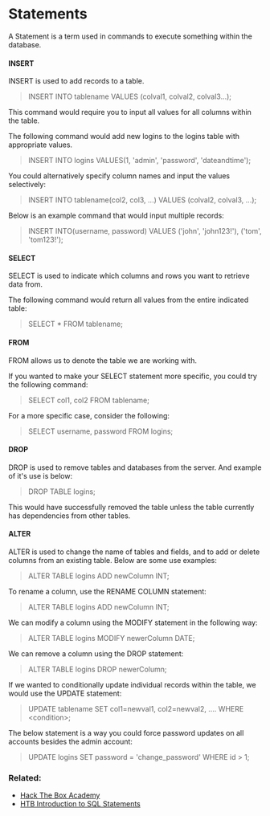 # Statements

A Statement is a term used in commands to execute something within the database.

#### INSERT

INSERT is used to add records to a table.

>INSERT INTO tablename VALUES (colval1, colval2, colval3...);

This command would require you to input all values for all columns within the table.

The following command would add new logins to the logins table with appropriate values.

>INSERT INTO logins VALUES(1, 'admin', 'password', 'dateandtime');

You could alternatively specify column names and input the values selectively:

>INSERT INTO tablename(col2, col3, ...) VALUES (colval2, colval3, ...);

Below is an example command that would input multiple records:

>INSERT INTO(username, password) VALUES ('john', 'john123!'), ('tom', 'tom123!');

#### SELECT

SELECT is used to indicate which columns and rows you want to retrieve data from.

The following command would return all values from the entire indicated table:

>SELECT \* FROM tablename;

#### FROM

FROM allows us to denote the table we are working with.

If you wanted to make your SELECT statement more specific, you could try the following command:

>SELECT col1, col2 FROM tablename;

For a more specific case, consider the following:

>SELECT username, password FROM logins;

#### DROP

DROP is used to remove tables and databases from the server. And example of it's use is below:

>DROP TABLE logins;

This would have successfully removed the table unless the table currently has dependencies from other tables.

#### ALTER

ALTER is used to change the name of tables and fields, and to add or delete columns from an existing table. Below are some use examples:

>ALTER TABLE logins ADD newColumn INT;

To rename a column, use the RENAME COLUMN statement:

>ALTER TABLE logins ADD newColumn INT;

We can modify a column using the MODIFY statement in the following way:

>ALTER TABLE logins MODIFY newerColumn DATE;

We can remove a column using the DROP statement:

>ALTER TABLE logins DROP newerColumn;

If we wanted to conditionally update individual records within the table, we would use the UPDATE statement:

>UPDATE tablename SET col1=newval1, col2=newval2, .... WHERE \<condition>;

The below statement is a way you could force password updates on all accounts besides the admin account:

>UPDATE logins SET password = 'change_password' WHERE id > 1;

### Related:
- [Hack The Box Academy](https://academy.hackthebox.com/ "Hack The Box Academy Home page")
- [HTB Introduction to SQL Statements](https://academy.hackthebox.com/module/33/section/190 "Intro to SQL Statements")